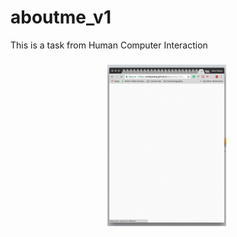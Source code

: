 # aboutme_v1
This is a task from Human Computer Interaction

![Alt Text](https://github.com/ardasatata/aboutme_v1/blob/master/preview/aboutme_v1.gif?raw=true)


